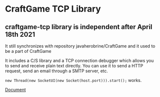 # CraftGame TCP Library
## craftgame-tcp library is independent after April 18th 2021
It still synchronizes with repository javaherobrine/CraftGame and it used to be a part of CraftGame

It includes a C/S library and a TCP connection debugger which allows you to send and receive plain text directly. You can use it to send a HTTP request, send an email through a SMTP server, etc.

`new Thread(new SocketUI(new Socket(host.port))).start();` works.

[Document](https://javaherobrine.github.io/document/tcp)
